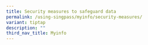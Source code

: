 ```yaml
---
title: Security measures to safeguard data
permalink: /using-singpass/myinfo/security-measures/
variant: tiptap
description: ""
third_nav_title: Myinfo
---
```


